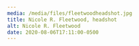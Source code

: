 ```yaml
---
media: /media/files/fleetwoodheadshot.jpg
title: Nicole R. Fleetwood, headshot
alt: Nicole R. Fleetwood
date: 2020-08-06T17:11:00-0500
---
```


